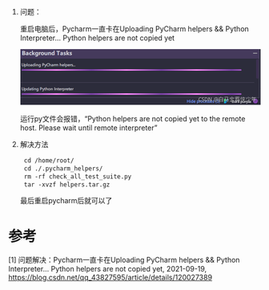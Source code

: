 1. 问题：  

    重启电脑后，Pycharm一直卡在Uploading PyCharm helpers && Python Interpreter... 
    Python helpers are not copied yet

    ![](.02_上传helps卡住_images/helps卡住.png)

    运行py文件会报错，“Python helpers are not copied yet to the remote host. 
    Please wait until remote interpreter”

2. 解决方法
   
   ```shell
    cd /home/root/
    cd ./.pycharm_helpers/
    rm -rf check_all_test_suite.py
    tar -xvzf helpers.tar.gz
    ```
   
    最后重启pycharm后就可以了

# 参考

[1] 问题解决：Pycharm一直卡在Uploading PyCharm helpers && Python Interpreter... 
    Python helpers are not copied yet, 2021-09-19, https://blog.csdn.net/qq_43827595/article/details/120027389